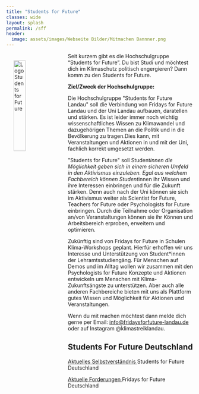 ```yaml
---
title: "Students for Future"
classes: wide
layout: splash
permalink: /sff
header:
  image: assets/images/Webseite Bilder/Mitmachen Bannner.png
---
```

<img src="https://github.com/fridaysforfuture-landau-pfalz/fridaysforfuture-landau-pfalz.github.io/blob/main/assets/images/Logo%20StudentsforFuture%20Landau.png?raw=true" alt="Logo Students for Future" style="float:left;" hspace=20 vspace=20 height="25%" width="25%"> 
Seit kurzem gibt es die Hochschulgruppe “Students for Future”. Du bist Studi und möchtest dich im Klimaschutz politisch engergieren? Dann komm zu den Students for Future. 

<b> Ziel/Zweck der Hochschulgruppe: </b>

Die Hochschulgruppe "Students for Future Landau" soll die Verbindung von Fridays for Future Landau und der Uni Landau aufbauen, daratellen und stärken. 
Es ist leider immer noch wichtig wissenschaftliches Wissen zu Klimawandel und dazugehörigen Themen an die Politik und in die Bevölkerung zu tragen.Dies kann, mit Veranstaltungen und Aktionen in und mit der Uni, fachlich korrekt umgesetzt werden. 

"Students for Future" soll Student*innen die Möglichkeit geben sich in einem sicheren Umfeld in den Aktivismus einzuleben. Egal aus welchem Fachbereich können Student*innen ihr Wissen und ihre Interessen einbringen und für die Zukunft stärken. Denn auch nach der Uni können sie sich im Aktivismus weiter als Scientist for Future, Teachers for Future oder Psychologists for Future einbringen. Durch die Teilnahme oder Organisation an/von Veranstaltungen können sie ihr Können und Arbeitsbereich erproben, erweitern und optimieren. 

Zukünftig sind von Fridays for Future in Schulen Klima-Workshops geplant. Hierfür erhoffen wir uns Interesse und Unterstützung von Student*innen der Lehramtsstudiengäng. Für Menschen auf Demos und im Alltag wollen wir zusammen mit den Psychologists for Future Konzepte und Aktionen  entwickeln um Menschen mit Klima-Zukunftsängste zu unterstützen. Aber auch alle anderen Fachbereiche bieten mit uns als Plattform gutes Wissen und Möglichkeit für Aktionen und Veranstaltungen.

Wenn du mit machen möchtest dann melde dich gerne per Email: info@fridaysforfuture-landau.de oder auf Instagram @klimastreiklandau. 

<h2>Students For Future Deutschland</h2>
<a href="/assets/StudentsforFuture/Selbstverst%C3%A4ndnis%20der%20AG%20Studierende.pdf" target="_blank"> Aktuelles Selbstverständnis </a> Students for Future Deutschland

<a href="https://fridaysforfuture.de/forderungen/" target="_blank"> Aktuelle Forderungen </a> Fridays for Future Deutschland
